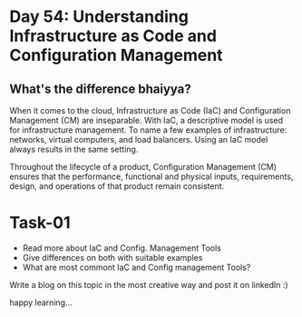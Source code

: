 # Day 54: Understanding Infrastructure as Code and Configuration Management

## What's the difference bhaiyya?

When it comes to the cloud, Infrastructure as Code (IaC) and Configuration Management (CM) are inseparable. With IaC, a descriptive model is used for infrastructure management. To name a few examples of infrastructure: networks, virtual computers, and load balancers. Using an IaC model always results in the same setting.

Throughout the lifecycle of a product, Configuration Management (CM) ensures that the performance, functional and physical inputs, requirements, design, and operations of that product remain consistent.

# Task-01

- Read more about IaC and Config. Management Tools
- Give differences on both with suitable examples
- What are most commont IaC and Config management Tools?

Write a blog on this topic in the most creative way and post it on linkedIn :)

happy learning...
